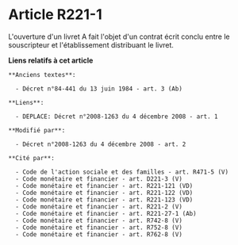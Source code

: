 # Article R221-1

L'ouverture d'un livret A fait l'objet d'un contrat écrit conclu entre le souscripteur et l'établissement distribuant le
livret.

**Liens relatifs à cet article**

	**Anciens textes**:

	  - Décret n°84-441 du 13 juin 1984 - art. 3 (Ab)

	**Liens**:

	  - DEPLACE: Décret n°2008-1263 du 4 décembre 2008 - art. 1

	**Modifié par**:

	  - Décret n°2008-1263 du 4 décembre 2008 - art. 2

	**Cité par**:

	  - Code de l'action sociale et des familles - art. R471-5 (V)
	  - Code monétaire et financier - art. D221-3 (V)
	  - Code monétaire et financier - art. R221-121 (VD)
	  - Code monétaire et financier - art. R221-122 (VD)
	  - Code monétaire et financier - art. R221-123 (VD)
	  - Code monétaire et financier - art. R221-2 (V)
	  - Code monétaire et financier - art. R221-27-1 (Ab)
	  - Code monétaire et financier - art. R742-8 (V)
	  - Code monétaire et financier - art. R752-8 (V)
	  - Code monétaire et financier - art. R762-8 (V)
